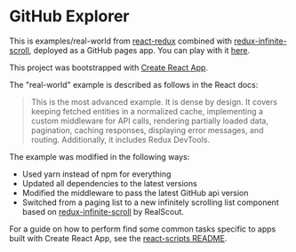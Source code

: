 GitHub Explorer
===============

This is examples/real-world from [react-redux](https://github.com/reactjs/redux)
combined with
[redux-infinite-scroll](https://github.com/RealScout/redux-infinite-scroll),
deployed as a GitHub pages app. You can play with it
[here](https://jstafford.github.io/github-explorer/).

This project was bootstrapped with
[Create React App](https://github.com/facebookincubator/create-react-app).

The "real-world" example is described as follows in the React docs:

> This is the most advanced example. It is dense by design. It covers keeping
> fetched entities in a normalized cache, implementing a custom middleware for
> API calls, rendering partially loaded data, pagination, caching responses,
> displaying error messages, and routing. Additionally, it includes Redux
> DevTools.

The example was modified in the following ways:
 * Used yarn instead of npm for everything
 * Updated all dependencies to the latest versions
 * Modified the middleware to pass the latest GitHub api version
 * Switched from a paging list to a new infinitely scrolling list component based on
 [redux-infinite-scroll](https://github.com/RealScout/redux-infinite-scroll)
 by RealScout.

For a guide on how to perform find some common tasks specific to apps built
with Create React App, see the [react-scripts README](https://github.com/facebookincubator/create-react-app/blob/master/packages/react-scripts/template/README.md).
